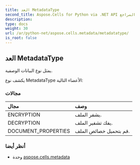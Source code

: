 ```yaml
---
title: العد MetadataType
second_title: Aspose.Cells for Python via .NET API المراجع
description:
type: docs
weight: 30
url: /ar/python-net/aspose.cells.metadata/metadatatype/
is_root: false
---
```

##  العد MetadataType
يمثل نوع البيانات الوصفية.



يكشف نوع MetadataType الأعضاء التالية:

###  مجالات
| مجال| وصف|
| :- | :- |
| ENCRYPTION | يشفر الملف.|
| DECRYPTION | يفك تشفير الملف.|
| DOCUMENT_PROPERTIES | قم بتحميل خصائص الملف.|



###  أنظر أيضا
* وحدة [aspose.cells.metadata](..)
